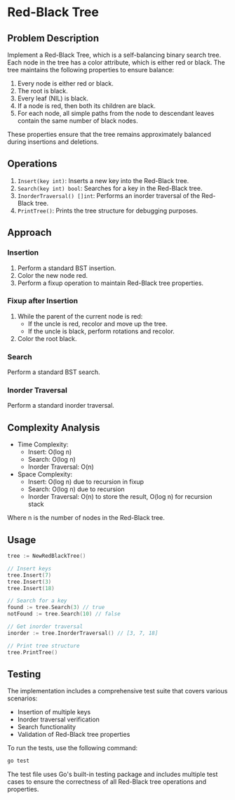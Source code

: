 # Red-Black Tree

## Problem Description

Implement a Red-Black Tree, which is a self-balancing binary search tree. Each node in the tree has a color attribute, which is either red or black. The tree maintains the following properties to ensure balance:

1. Every node is either red or black.
2. The root is black.
3. Every leaf (NIL) is black.
4. If a node is red, then both its children are black.
5. For each node, all simple paths from the node to descendant leaves contain the same number of black nodes.

These properties ensure that the tree remains approximately balanced during insertions and deletions.

## Operations

1. `Insert(key int)`: Inserts a new key into the Red-Black tree.
2. `Search(key int) bool`: Searches for a key in the Red-Black tree.
3. `InorderTraversal() []int`: Performs an inorder traversal of the Red-Black tree.
4. `PrintTree()`: Prints the tree structure for debugging purposes.

## Approach

### Insertion
1. Perform a standard BST insertion.
2. Color the new node red.
3. Perform a fixup operation to maintain Red-Black tree properties.

### Fixup after Insertion
1. While the parent of the current node is red:
   - If the uncle is red, recolor and move up the tree.
   - If the uncle is black, perform rotations and recolor.
2. Color the root black.

### Search
Perform a standard BST search.

### Inorder Traversal
Perform a standard inorder traversal.

## Complexity Analysis

- Time Complexity:
  - Insert: O(log n)
  - Search: O(log n)
  - Inorder Traversal: O(n)
- Space Complexity:
  - Insert: O(log n) due to recursion in fixup
  - Search: O(log n) due to recursion
  - Inorder Traversal: O(n) to store the result, O(log n) for recursion stack

Where n is the number of nodes in the Red-Black tree.

## Usage

```go
tree := NewRedBlackTree()

// Insert keys
tree.Insert(7)
tree.Insert(3)
tree.Insert(18)

// Search for a key
found := tree.Search(3) // true
notFound := tree.Search(10) // false

// Get inorder traversal
inorder := tree.InorderTraversal() // [3, 7, 18]

// Print tree structure
tree.PrintTree()
```

## Testing

The implementation includes a comprehensive test suite that covers various scenarios:
- Insertion of multiple keys
- Inorder traversal verification
- Search functionality
- Validation of Red-Black tree properties

To run the tests, use the following command:

```bash
go test
```

The test file uses Go's built-in testing package and includes multiple test cases to ensure the correctness of all Red-Black tree operations and properties.

